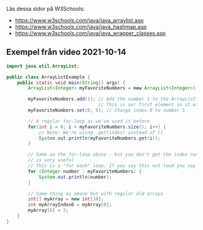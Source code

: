 Läs dessa sidor på W3Schools:

* https://www.w3schools.com/java/java_arraylist.asp
* https://www.w3schools.com/java/java_hashmap.asp
* https://www.w3schools.com/java/java_wrapper_classes.asp

## Exempel från video 2021-10-14

```java
import java.util.ArrayList;

public class ArrayListExample {
    public static void main(String[] args) {
        ArrayList<Integer> myFavoriteNumbers = new ArrayList<Integer>();

        myFavoriteNumbers.add(1); // Add the number 1 to the ArrayList.
                                  // This is our first element so it will get index 0.
        myFavoriteNumbers.set(0, 5); // Change index 0 to number 5

        // A regular for-loop as we've used it before
        for(int i = 0; i < myFavoriteNumbers.size(); i++) {
            // Note: We're using .get(index) instead of []
            System.out.println(myFavoriteNumbers.get(i));
        }

        // Same as the for-loop above - but you don't get the index number which sometimes
        // is very useful
        // This is a "for each" loop. If you say this out loud you say "For each number in myFavoriteNumbers"
        for (Integer number : myFavoriteNumbers) {
            System.out.println(number);
        }

        // Same thing as above but with regular old arrays
        int[] myArray = new int[10];
        int myArrayIndex0 = myArray[0];
        myArray[0] = 5;
    }
}
```